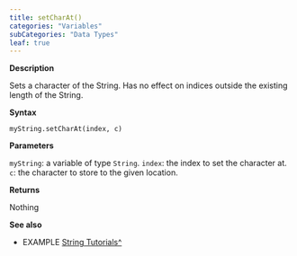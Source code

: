 ```yaml
---
title: setCharAt()
categories: "Variables"
subCategories: "Data Types"
leaf: true
---
```


**Description**

Sets a character of the String. Has no effect on indices outside the
existing length of the String.

**Syntax**

`myString.setCharAt(index, c)`

**Parameters**

`myString`: a variable of type `String`.
`index`: the index to set the character at.
`c`: the character to store to the given location.

**Returns**

Nothing

**See also**

-   EXAMPLE [String
    Tutorials^](https://www.arduino.cc/en/Tutorial/BuiltInExamples#strings)
